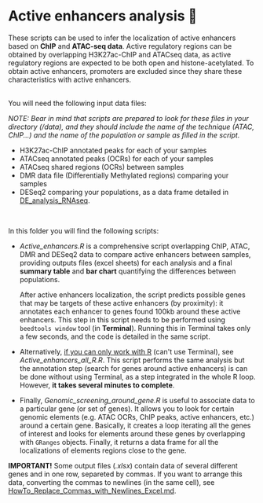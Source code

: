 # Active enhancers analysis :signal_strength:

These scripts can be used to infer the localization of active enhancers based on **ChIP** and **ATAC-seq data**. Active regulatory regions can be obtained by overlapping H3K27ac-ChIP and ATACseq data, as active regulatory regions are expected to be both open and histone-acetylated. To obtain active enhancers, promoters are excluded since they share these characteristics with active enhancers.  
<br/>

You will need the following input data files:

*NOTE: Bear in mind that scripts are prepared to look for these files in your directory (/data), and they should include the name of the technique (ATAC, ChIP...) and the name of the population or sample as filled in the script.*
- H3K27ac-ChIP annotated peaks for each of your samples
- ATACseq annotated peaks (OCRs) for each of your samples
- ATACseq shared regions (OCRs) between samples
- DMR data file (Differentially Methylated regions) comparing your samples
- DESeq2 comparing your populations, as a data frame detailed in [DE_analysis_RNAseq](https://github.com/patriciasolesanchez/PSlab/blob/master/DE_analysis_RNAseq/DE_analysis_RNAseq_1vs1.R).  
<br/>

In this folder you will find the following scripts:

* _Active_enhancers.R_ is a comprehensive script overlapping ChIP, ATAC, DMR and DESeq2 data to compare active enhancers between samples, providing outputs files (excel sheets) for each analysis and a final **summary table** and **bar chart** quantifying the differences between populations.

  After active enhancers localization, the script predicts possible genes that may be targets of these active enhancers (by proximity): it annotates each enhancer to genes found 100kb around these active enhancers. This step in this script needs to be performed using `beedtools window` tool (in **Terminal**). Running this in Terminal takes only a few seconds, and the code is detailed in the same script. 

* Alternatively, <ins>if you can only work with R</ins> (can't use Terminal), see _Active_enhancers_all_R.R_. This script performs the same analysis but the annotation step (search for genes around active enhancers) is can be done without using Terminal, as a step integrated in the whole R loop. However, **it takes several minutes to complete**.

* Finally, _Genomic_screening_around_gene.R_ is useful to associate data to a particular gene (or set of genes). It allows you to look for certain genomic elements (e.g. ATAC OCRs, ChIP peaks, active enhancers, etc.) around a certain gene. Basically, it creates a loop iterating all the genes of interest and looks for elements around these genes by overlapping with `GRanges` objects. Finally, it returns a data frame for all the localizations of elements regions close to the gene.  

**IMPORTANT!** Some output files (_.xlsx_) contain data of several different genes and in one row, separeted by commas. If you want to arrange this data, converting the commas to newlines (in the same cell), see [HowTo_Replace_Commas_with_Newlines_Excel.md]().
